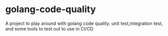 # golang-code-quality
A project to play around with golang code quality. unit test,integration test, and some tools to test out to use in CI/CD
